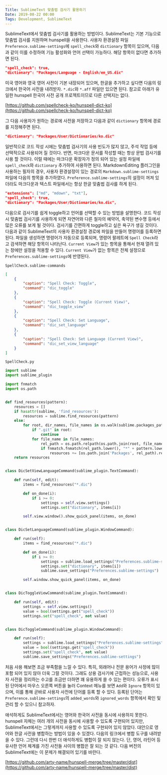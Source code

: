 ```yaml
---
Title: SublimeText 맞춤법 검사기 활용하기
Date: 2019-08-22 00:00
Tags: Development, SublimeText
---
```


SublimeText에서 맞춤법 검사기를 활용하는 방법이다. SublimeText는 기본 기능으로 맞춤법 검사를 지원하며 hunspell을 사용한다. 사용자 환경설정 파일 `Preference.sublime-settings`에 `spell_check`와 `dictionary` 항목이 있으며, 다음과 같이 이를 수정하여 기능 활성화와 언어 선택이 가능하다. 해당 항목이 없다면 추가하면 된다.

```json
"spell_check": true,
"dictionary": "Packages/Language - English/en_US.dic"
```

미국 영어와 영국 영어 사전이 기본 내장되어 있으며, 한글을 추가하고 싶다면 다음의 링크에서 한국어 사전을 내려받자. `*.dic`와 `*.aff` 파일만 있으면 된다. 참고로 아래가 유일한 hunspell 한국어 사전 공개 프로젝트이므로 다른 선택지는 없다.

[https://github.com/spellcheck-ko/hunspell-dict-ko](https://github.com/spellcheck-ko/hunspell-dict-ko)

그 다음 사용자가 원하는 경로에 사전을 저장하고 다음과 같이 `dictionary` 항목에 경로를 지정해주면 된다.

```json
"dictionary": "Packages/User/Dictionaries/ko.dic"
```

일반적으로 코드 작성 시에는 맞춤법 검사기의 사용 빈도가 많지 않고, 주석 작업 등에 선택적으로 사용되어 질 것이다. 반면, 마크다운 문서를 작성할 때는 항상 문법 검사기를 사용 할 것이다. 이럴 때에는 마크다운 확장자가 정의 되어 있는 설정 파일에 `spell_check`와 `dictionary` 추가하여 사용하면 된다. MarkdownEditing 플러그인을 사용하는 필자의 경우, 사용자 환경설정이 있는 경로의 `Markdown.sublime-settings` 파일에 다음의 항목을 추가하였다. `Preference.sublime-settings`의 설정이 꺼져 있더라도 마크다운과 텍스트 파일에서는 항상 한글 맞춤법 검사를 하게 된다.

```json
"extensions": ["md", "mdown", "txt"],
"spell_check": true,
"dictionary": "Packages/User/Dictionaries/ko.dic",
```

다음으로 검사기를 쉽게 toggle하고 언어를 선택할 수 있는 방법을 설명한다. 코드 작성 시 맞춤법 검사기를 사용하게 되면 자연어와 다른 철자의 예약어, 축약된 변수명 등에서 많은 오류를 보게 될 것이다. 검사기를 간편하게 toggle하고 싶은 욕구가 생길 것이다. 다음과 같이 SublimeText의 사용자 환경설정 경로에 파일을 만들어 명령어를 등록하면 된다. 파일을 생성하면 명령어가 자동으로 등록되며, 명령어 팔레트에 `Spell Check`라고 검색하면 해당 항목이 나타난다. `Current View`가 있는 항목을 통해서 현재 열려 있는 창에만 설정을 적용할 수 있다. `Current View`가 없는 항목은 전체 설정으로 `Preferences.sublime-settings`에 반영된다.

`SpellCheck.sublime-commands`

```json
[
    {
        "caption": "Spell Check: Toggle",
        "command": "dic_toggle"
    },
    {
        "caption": "Spell Check: Toggle (Current View)",
        "command": "dic_toggle_view"
    },
    {
        "caption": "Spell Check: Set Language",
        "command": "dic_set_language"
    },
    {
        "caption": "Spell Check: Set Language (Current View)",
        "command": "dic_set_view_language"
    }
]
```

`SpellCheck.py`

```python
import sublime
import sublime_plugin

import fnmatch
import os.path


def find_resources(pattern):
    resources = []
    if hasattr(sublime, 'find_resources'):
        resources = sublime.find_resources(pattern)
    else:
        for root, dir_names, file_names in os.walk(sublime.packages_path()):
            if ".git" in root:
                continue
            for file_name in file_names:
                rel_path = os.path.relpath(os.path.join(root, file_name), sublime.packages_path())
                if fnmatch.fnmatch(rel_path.lower(), "*" + pattern.lower()):
                    resources += [os.path.join('Packages', rel_path).replace(os.sep, "/")]
    return resources


class DicSetViewLanguageCommand(sublime_plugin.TextCommand):

    def run(self, edit):
        items = find_resources("*.dic")

        def on_done(i):
            if i >= 0:
                settings = self.view.settings()
                settings.set("dictionary", items[i])

        self.view.window().show_quick_panel(items, on_done)


class DicSetLanguageCommand(sublime_plugin.WindowCommand):

    def run(self):
        items = find_resources("*.dic")

        def on_done(i):
            if i >= 0:
                settings = sublime.load_settings("Preferences.sublime-settings")
                settings.set("dictionary", items[i])
                sublime.save_settings("Preferences.sublime-settings")

        self.window.show_quick_panel(items, on_done)


class DicToggleViewCommand(sublime_plugin.TextCommand):

    def run(self, edit):
        settings = self.view.settings()
        value = bool(settings.get("spell_check"))
        settings.set("spell_check", not value)


class DicToggleCommand(sublime_plugin.WindowCommand):

    def run(self):
        settings = sublime.load_settings("Preferences.sublime-settings")
        value = bool(settings.get("spell_check"))
        settings.set("spell_check", not value)
        sublime.save_settings("Preferences.sublime-settings")
```

처음 사용 해보면 조금 부족함을 느낄 수 있다. 특히, 외래어나 전문 용어가 사정에 많이 포함 되어 있지 않아 더욱 그럴 것이다. 그래도 상용 검사기에 근접하는 성능으로, 사용자 사전을 정리하는 수고를 조금만 더하면 꽤 유용하게 쓸 수 있는 편이다. 오류가 표시된 단어에서 마우스 오른쪽 버튼을 눌러 Context 메뉴를 보면 `Add`와 `Ignore` 항목이 있으며, 이를 통해 곧바로 사용자 사전에 단어를 등록 할 수 있다. 등록된 단어는 `Preference.sublime-settings`의 `added_words`와 `ignored_words` 항목에서 확인 및 관리 할 수 있으니 참고하자.

애석하게도 SublimeText에서는 영어와 한국어 사전을 동시에 사용하지 못한다. hunspell 자체는 여러 개의 사전을 동시에 사용할 수 있도록 구현되어 있지만, SublimeText에서는 그렇게까지 사용할 수 있도록 구현되어 있지 않았다. 대안으로 영어와 한글 사전을 병합하는 방법이 있을 수 있겠다. 다음의 링크에서 병합 도구를 내려받을 수 있다. 그런데 다시 한번 더 애석하게도 병합이 잘 되지 않는다. 단, 영어, 라틴어 등 유사한 언어 체계를 가진 사전들 사이의 병합은 잘 되는 것 같다. 다음 버전의 SublimeText에는 이 문제가 해결되어 있기를 바란다.

[https://github.com/arty-name/hunspell-merge/tree/master/dist](https://github.com/arty-name/hunspell-merge/tree/master/dist)
